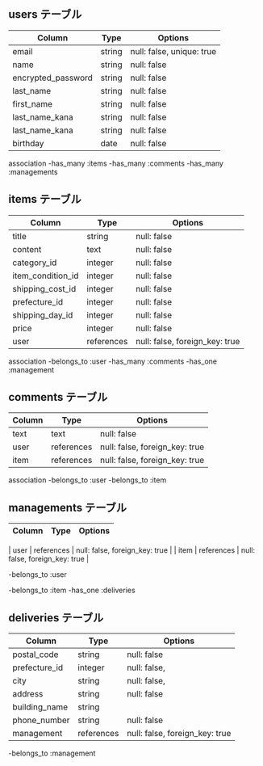 
## users テーブル

| Column | Type   | Options     |
| ------ | ------ | ----------- |
| email  | string | null: false, unique: true|
| name   | string | null: false |
| encrypted_password| string | null: false | 
| last_name  | string | null: false |
| first_name  | string | null: false |
| last_name_kana  | string | null: false |
| last_name_kana  | string | null: false |
|birthday| date | null: false |


association
-has_many :items
-has_many :comments
-has_many :managements




## items テーブル

| Column | Type       | Options                        |
| ------ | ---------- | ------------------------------ |
| title   | string    | null: false |
| content | text    | null: false |
| category_id | integer    | null: false |
| item_condition_id | integer    | null: false |
| shipping_cost_id | integer    | null: false |
| prefecture_id | integer    | null: false |
| shipping_day_id | integer    | null: false |
| price | integer    | null: false |
| user    | references | null: false, foreign_key: true |

association
-belongs_to :user
-has_many :comments
-has_one :management
<!-- -has_many :deliveries -->


## comments テーブル

| Column  | Type       | Options                        |
| ------- | ---------- | ------------------------------ |
| text    | text       | null: false                               |
| user    | references | null: false, foreign_key: true |
| item    | references | null: false, foreign_key: true |

association
-belongs_to :user
-belongs_to :item


## managements テーブル

| Column  | Type       | Options                        |
| ------- | ---------- | ------------------------------ |

| user    | references | null: false, foreign_key: true |
| item    | references | null: false, foreign_key: true |

-belongs_to :user 
<!-- -has_many :deliveries -->
-belongs_to :item
-has_one :deliveries

##  deliveries テーブル

| Column  | Type       | Options                        |
| ------- | ---------- | ------------------------------ |
| postal_code    | string       | null: false          |
| prefecture_id    | integer | null: false,                |
| city    | string | null: false, |
| address    | string       | null: false          |
| building_name   | string    |
| phone_number    | string | null: false |
| management    | references | null: false, foreign_key: true |

<!-- -belongs_to :item -->
-belongs_to :management